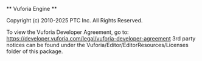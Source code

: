 ** Vuforia Engine **

Copyright (c) 2010-2025 PTC Inc.
All Rights Reserved.

To view the Vuforia Developer Agreement, go to: https://developer.vuforia.com/legal/vuforia-developer-agreement
3rd party notices can be found under the Vuforia/Editor/EditorResources/Licenses folder of this package.